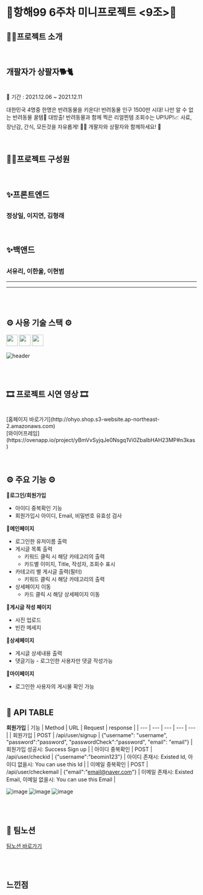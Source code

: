 # 🎊항해99 6주차 미니프로젝트 <9조>🎊

## ☝🏻프로젝트 소개

</br>

## 개팔자가 상팔자🐕🐈

</br>
📆 기간 : 2021.12.06 ~ 2021.12.11

<p>대한민국 4명중 한명은 반려동물을 키운다! 반려동물 인구 1500만 시대! 나만 알 수 없는 반려동물 꿀템🍯 대방출! 반려동물과 함께 찍은 리얼찐템 조회수는 UP!UP!📈 사료, 장난감, 간식, 모든것을 자유롭게! 🐶😼 개팔자와 상팔자와 함께하세요! 🐾</p>

</br>

## ✌🏻프로젝트 구성원

</br>
<h2>✨프론트엔드<h2>
<h3>정상일, 이지연, 김형래</h3>
</br>
<h2>✨백앤드<h2>
<h3>서유리, 이한울, 이현범</h3>
<hr/>

<hr/>

</br>
</br>

## ⚙️ 사용 기술 스택 ⚙️

<img height="30" src="https://img.shields.io/badge/-ReactJs-61DAFB?logo=react&logoColor=white&style=plastic"/>
<img height="30" src="https://img.shields.io/badge/Swagger-85EA2D?style=flat&logo=Swagger&logoColor=white">
<img height="30" src="https://img.shields.io/badge/JWT-000000?style=flat&logo=JSON%20web%20tokens&logoColor=white">

![header](https://capsule-render.vercel.app/api?type=slice&color=gradient&text=%20Javascript%20%20&height=50&fontSize=50)

</br>
</br>

## 🎞 프로젝트 시연 영상 🎞

<br/>
[홈페이지 바로가기](http://ohyo.shop.s3-website.ap-northeast-2.amazonaws.com)<br/>
[와이어프레임](https://ovenapp.io/project/yBmVvSyjqJe0Nsgq1Vi0ZbalbHAH23MP#n3kas)
</br>
</br>
</br>

## ⚙ 주요 기능 ⚙

🤍**로그인/회원가입**

- 아이디 중복확인 기능
- 회원가입시 아이디, Email, 비밀번호 유효성 검사
  </br>

🧡**메인페이지**

- 로그인한 유저이름 출력
- 게시글 목록 출력
  - 키워드 클릭 시 해당 카테고리의 출력
  - 카드별 이미지, Title, 작성자, 조회수 표시
- 카테고리 별 게시글 출력(필터)
  - 키워드 클릭 시 해당 카테고리의 출력
- 상세페이지 이동
  - 카드 클릭 시 해당 상세페이지 이동
    </br>

💛**게시글 작성 페이지**

- 사진 업로드
- 빈칸 메세지
  </br>

💚**상세페이지**

- 게시글 상세내용 출력
- 댓글기능 - 로그인한 사용자만 댓글 작성가능
  </br>

💙**마이페이지**

- 로그인한 사용자의 게시물 확인 가능
  </br>
  </br>

## 📜 API TABLE

**회원가입**
| 기능 | Method | URL | Request | response |
| --- | --- | --- | --- | --- |
| 회원가입 | POST | /api/user/signup | {"username": "username", "password":"password", "passwordCheck":"password", "email": "email"} | 회원가입 성공시: Success Sign up |
| 아이디 중복확인 | POST | /api/user/checkid | {"username":"beomin123"} | 아이디 존재시: Existed Id, 아이디 없을시: You can use this Id |
| 이메일 중복확인 | POST | /api/user/checkemail | {"email":"email@naver.com"} | 이메일 존재시: Existed Email, 이메일 없을시: You can use this Email |

![image](https://user-images.githubusercontent.com/86363774/145669813-5e22eccd-eb4a-4c2d-a8cb-f561b9478f98.png)
![image](https://user-images.githubusercontent.com/86363774/145669824-218e9e81-6162-4a1c-b10a-566f0d6db688.png)
![image](https://user-images.githubusercontent.com/86363774/145669841-a2164ca2-5002-4a5b-b2bb-e8c29e77c7b3.png)

</br>
</br>

## 📖 팀노션

[팀노션 바로가기](https://www.notion.so/99-4-6-9-c2b95bdb4e4f40fc90a2a2294399013b)

</br>
</br>

## 느낀점
